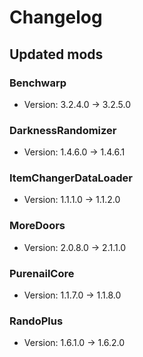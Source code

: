 # Changelog


## Updated mods

### Benchwarp

- Version: 3.2.4.0 -> 3.2.5.0

### DarknessRandomizer

- Version: 1.4.6.0 -> 1.4.6.1

### ItemChangerDataLoader

- Version: 1.1.1.0 -> 1.1.2.0

### MoreDoors

- Version: 2.0.8.0 -> 2.1.1.0

### PurenailCore

- Version: 1.1.7.0 -> 1.1.8.0

### RandoPlus

- Version: 1.6.1.0 -> 1.6.2.0

